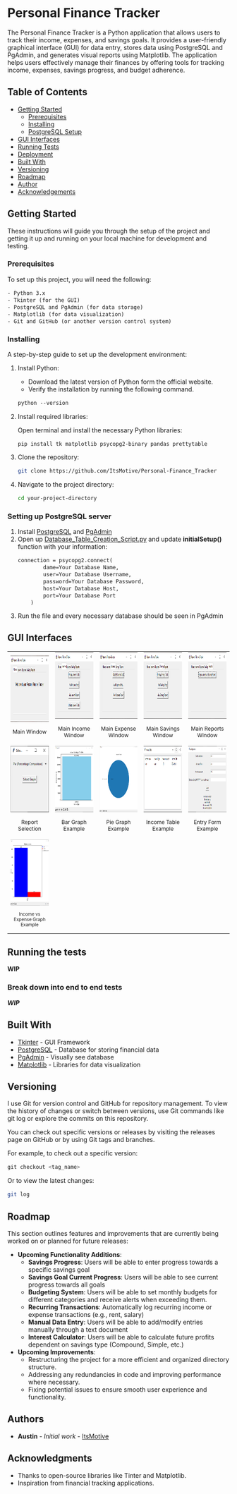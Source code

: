 # Personal Finance Tracker

The Personal Finance Tracker is a Python application that allows users to track their income, expenses, and savings goals. It provides a user-friendly graphical interface (GUI) for data entry, stores data using PostgreSQL and PgAdmin, and generates visual reports using Matplotlib. The application helps users effectively manage their finances by offering tools for tracking income, expenses, savings progress, and budget adherence.

## Table of Contents
- [Getting Started](#getting-started)
    - [Prerequisites](#prerequisites)
    - [Installing](#installing)
    - [PostgreSQL Setup](#setting-up-postgresql-server)
- [GUI Interfaces](#gui-interfaces)
- [Running Tests](#running-the-tests)
- [Deployment](#deployment)
- [Built With](#built-with)
- [Versioning](#versioning)
- [Roadmap](#roadmap)
- [Author](#authors)
- [Acknowledgements](#acknowledgments)

## Getting Started

These instructions will guide you through the setup of the project and getting it up and running on your local machine for development and testing.

### Prerequisites

To set up this project, you will need the following:

```
- Python 3.x
- Tkinter (for the GUI)
- PostgreSQL and PgAdmin (for data storage)
- Matplotlib (for data visualization)
- Git and GitHub (or another version control system)
```

### Installing

A step-by-step guide to set up the development environment:
1. Install Python:
    - Download the latest version of Python form the official website.
    - Verify the installation by running the following command.
    ```css
    python --version
    ```

2. Install required libraries:

    Open terminal and install the necessary Python libraries:
    ```
    pip install tk matplotlib psycopg2-binary pandas prettytable 
    ```

3. Clone the repository:
    ```bash
    git clone https://github.com/ItsMotive/Personal-Finance_Tracker
    ```

4. Navigate to the project directory:
    ```bash
    cd your-project-directory
    ```

### Setting up PostgreSQL server
1. Install [PostgreSQL](https://www.postgresql.org/) and [PgAdmin](https://www.pgadmin.org/)
2. Open up [Database_Table_Creation_Script.py](/DB_Setup/Database_Table_Creation_Script.py) and update **initialSetup()** function with your information:
    ```
    connection = psycopg2.connect(
            dame=Your Database Name,
            user=Your Database Username,
            password=Your Database Password,
            host=Your Database Host,
            port=Your Database Port
        )
    ```
3. Run the file and every necessary database should be seen in PgAdmin

## GUI Interfaces

<table style="table-layout: fixed; width: 100%;">
    <tr>
        <td style="text-align: center; width: 20%;">
            <img src="Screenshots/main_window.PNG" alt="Feature 1" width="150" height="150" />
            <p style="font-size: 12px;">Main Window</p>
        </td>
        <td style="text-align: center; width: 20%;">
            <img src="Screenshots/main_income_window.PNG" alt="Feature 2" width="150" height="150" />
            <p style="font-size: 12px;">Main Income Window</p>
        </td>
        <td style="text-align: center; width: 20%;">
            <img src="Screenshots/main_expense_window.PNG" alt="Feature 3" width="150" height="150" />
            <p style="font-size: 12px;">Main Expense Window</p>
        </td>
        <td style="text-align: center; width: 20%;">
            <img src="Screenshots/main_savings_window.PNG" alt="Feature 4" width="150" height="150" />
            <p style="font-size: 12px;">Main Savings Window</p>
        </td>
        <td style="text-align: center; width: 20%;">
            <img src="Screenshots/main_report_window.PNG" alt="Feature 5" width="150" height="150" />
            <p style="font-size: 12px;">Main Reports Window</p>
        </td>
    </tr>
    <tr>
        <td style="text-align: center;">
            <img src="Screenshots/income_report_selection_window.PNG" alt="Feature 6" width="150" height="150" />
            <p style="font-size: 12px;">Report Selection</p>
        </td>
        <td style="text-align: center;">
            <img src="Screenshots/income_bar_graph_window.PNG" alt="Feature 7" width="150" height="150" />
            <p style="font-size: 12px;">Bar Graph Example</p>
        </td>
        <td style="text-align: center;">
            <img src="Screenshots/income_pie_graph_window.PNG" alt="Feature 8" width="150" height="150" />
            <p style="font-size: 12px;">Pie Graph Example</p>
        </td>
        <td style="text-align: center;">
            <img src="Screenshots/income_table_window.PNG" alt="Feature 9" width="150" height="150" />
            <p style="font-size: 12px;">Income Table Example</p>
        </td>
        <td style="text-align: center;">
            <img src="Screenshots/income_entry_window.PNG" alt="Feature 10" width="150" height="150" />
            <p style="font-size: 12px;">Entry Form Example</p>
        </td>
    </tr>
    <tr>
        <td style="text-align: center;">
            <img src="Screenshots/comparison_bar_graph_window.PNG" alt="Feature 11" width="150" height="150" />
            <p style="font-size: 10px;">Income vs Expense Graph Example</p>
        </td>
    </tr>
</table>

## Running the tests

**WIP**

### Break down into end to end tests

***WIP***

## Built With

* [Tkinter](https://docs.python.org/3/library/tkinter.html) - GUI Framework
* [PostgreSQL](https://www.postgresql.org/) - Database for storing financial data
* [PgAdmin](https://www.pgadmin.org/) - Visually see database
* [Matplotlib](https://matplotlib.org/) - Libraries for data visualization


## Versioning

I use Git for version control and GitHub for repository management. To view the history of changes or switch between versions, use Git commands like git log or explore the commits on this repository.

You can check out specific versions or releases by visiting the releases page on GitHub or by using Git tags and branches.

For example, to check out a specific version:
```php
git checkout <tag_name>
```

Or to view the latest changes:
```bash
git log
```

## Roadmap

This section outlines features and improvements that are currently being worked on or planned for future releases:

- **Upcoming Functionality Additions**:
    - **Savings Progress**: Users will be able to enter progress towards a specific savings goal
    - **Savings Goal Current Progress**: Users will be able to see current progress towards all goals
    - **Budgeting System**: Users will be able to set monthly budgets for different categories and receive alerts when exceeding them.
    - **Recurring Transactions**: Automatically log recurring income or expense transactions (e.g., rent, salary)
    - **Manual Data Entry**: Users will be able to add/modify entries manually through a text document
    - **Interest Calculator**: Users will be able to calculate future profits dependent on savings type (Compound, Simple, etc.)
- **Upcoming Improvements**: 
    - Restructuring the project for a more efficient and organized directory structure.
    - Addressing any redundancies in code and improving performance where necessary.
    - Fixing potential issues to ensure smooth user experience and functionality.

## Authors

* **Austin** - *Initial work* - [ItsMotive](https://github.com/itsmotive)

## Acknowledgments

* Thanks to open-source libraries like Tinter and Matplotlib.
* Inspiration from financial tracking applications.
